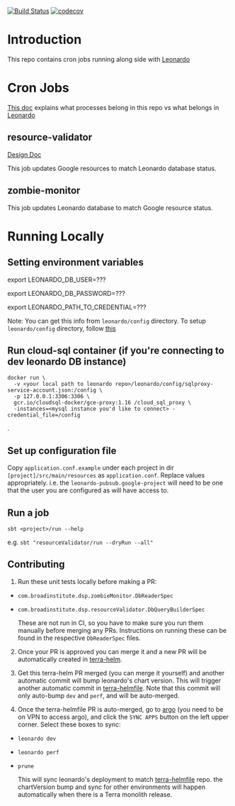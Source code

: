 [![Build Status](https://github.com/broadinstitute/leonardo-cron-jobs/workflows/Unit%20Tests/badge.svg)](https://github.com/broadinstitute/leonardo-cron-jobs/actions) 
[![codecov](https://codecov.io/gh/broadinstitute/leonardo-cron-jobs/branch/master/graph/badge.svg)](https://codecov.io/gh/broadinstitute/leonardo-cron-jobs)

# Introduction

This repo contains cron jobs running along side with [Leonardo](https://github.com/databiosphere/leonardo)

# Cron Jobs
[This doc](https://broadworkbench.atlassian.net/wiki/spaces/IA/pages/807436289/2020-09-17+Leonardo+Async+Processes) explains what processes belong in this repo vs what belongs in [Leonardo](https://github.com/databiosphere/leonardo)

## resource-validator
[Design Doc](https://broadworkbench.atlassian.net/wiki/spaces/IA/pages/737542150/2020-08-25+Proposal+for+Resource+Validator+Cron+Job)

This job updates Google resources to match Leonardo database status.

## zombie-monitor

This job updates Leonardo database to match Google resource status.

# Running Locally

## Setting environment variables

export LEONARDO_DB_USER=???

export LEONARDO_DB_PASSWORD=???

export LEONARDO_PATH_TO_CREDENTIAL=???

Note: You can get this info from `leonardo/config` directory. To setup `leonardo/config` directory, follow [this](https://github.com/broadinstitute/firecloud-develop#quick-start---how-do-i-set-up-my-configs)

## Run cloud-sql container (if you're connecting to dev leonardo DB instance)
```
docker run \
  -v <your local path to leonardo repo>/leonardo/config/sqlproxy-service-account.json:/config \
  -p 127.0.0.1:3306:3306 \
  gcr.io/cloudsql-docker/gce-proxy:1.16 /cloud_sql_proxy \
  -instances=<mysql instance you'd like to connect> -credential_file=/config
```
.
## Set up configuration file
Copy `application.conf.example` under each project in dir `[project]/src/main/resources` as `application.conf`. Replace values appropriately.
i.e. the `leonardo-pubsub.google-project`  will need to be one that the user you are configured as will have access to.


## Run a job
```
sbt <project>/run --help
```

e.g. `sbt "resourceValidator/run --dryRun --all"`

## Contributing

1. Run these unit tests locally before making a PR:
- `com.broadinstitute.dsp.zombieMonitor.DbReaderSpec` 
- `com.broadinstitute.dsp.resourceValidator.DbQueryBuilderSpec`

   These are not run in CI, so you have to make sure you run them manually before merging any PRs. Instructions on running these can be found in the respective `DbReaderSpec` files.

2. Once your PR is approved you can merge it and a new PR will be automatically created in [terra-helm](https://github.com/broadinstitute/terra-helm). 

3. Get this terra-helm PR merged (you can merge it yourself) and another automatic commit will bump leonardo's chart version. This will trigger another automatic commit 
in [terra-helmfile](https://github.com/broadinstitute/terra-helmfile). Note that this commit will only auto-bump `dev` and `perf`, and will be auto-merged.

4. Once the terra-helmfile PR is auto-merged, go to [argo](https://ap-argocd.dsp-devops.broadinstitute.org/applications) (you need to be on VPN to access argo), and click the `SYNC APPS` button on the left upper corner. Select these boxes to sync:
 - `leonardo dev` 
 - `leonardo perf`
 - `prune`
    
    This will sync leonardo's deployment to match [terra-helmfile](https://github.com/broadinstitute/terra-helmfile) repo.
    the chartVersion bump and sync for other environments will happen automatically when there is a Terra monolith release.


